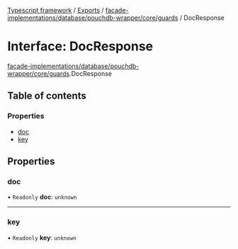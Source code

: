 [Typescript framework](../index.md) / [Exports](../modules.md) / [facade-implementations/database/pouchdb-wrapper/core/guards](../modules/facade_implementations_database_pouchdb_wrapper_core_guards.md) / DocResponse

# Interface: DocResponse

[facade-implementations/database/pouchdb-wrapper/core/guards](../modules/facade_implementations_database_pouchdb_wrapper_core_guards.md).DocResponse

## Table of contents

### Properties

- [doc](facade_implementations_database_pouchdb_wrapper_core_guards.DocResponse.md#doc)
- [key](facade_implementations_database_pouchdb_wrapper_core_guards.DocResponse.md#key)

## Properties

### doc

• `Readonly` **doc**: `unknown`

___

### key

• `Readonly` **key**: `unknown`
